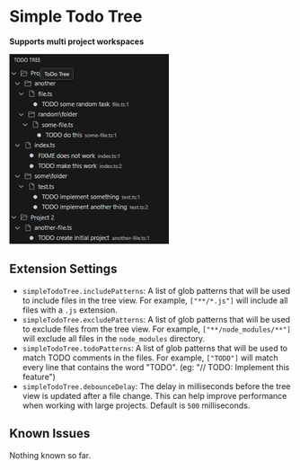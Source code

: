 # Simple Todo Tree

**Supports multi project workspaces**

![todo tree](images/todo-tree.png)

## Extension Settings

* `simpleTodoTree.includePatterns`: A list of glob patterns that will be used to include files in the tree view. For example, `["**/*.js"]` will include all files with a `.js` extension.
* `simpleTodoTree.excludePatterns`: A list of glob patterns that will be used to exclude files from the tree view. For example, `["**/node_modules/**"]` will exclude all files in the `node_modules` directory.
* `simpleTodoTree.todoPatterns`: A list of glob patterns that will be used to match TODO comments in the files. For example, `["TODO"]` will match every line that contains the word "TODO". (eg: "// TODO: Implement this feature")
* `simpleTodoTree.debounceDelay`: The delay in milliseconds before the tree view is updated after a file change. This can help improve performance when working with large projects. Default is `500` milliseconds.

## Known Issues

Nothing known so far.
